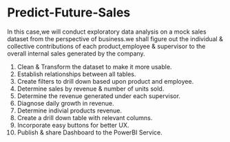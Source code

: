 # Predict-Future-Sales

In this case,we will conduct exploratory data analysis on a mock sales dataset from the perspective of business.we shall figure out the individual & collective contributions of each product,employee & supervisor to the overall internal sales generated by the company.

1. Clean & Transform the dataset to make it more usable.
2. Establish relationships between all tables.
3. Create filters to drill down based upon product and employee.
4. Determine sales by revenue & number of units sold.
5. Determine the revenue generated under each supervisor.
6. Diagnose daily growth in revenue.
7. Determine indivial products revenue.
8. Create a drill down table with relevant columns.
9. Incorporate easy buttons for better UX.
10. Publish & share Dashboard to the PowerBI Service.
